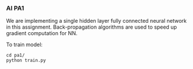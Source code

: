 ### AI PA1

We are implementing a single hidden layer fully connected neural network in this assignment.
Back-propagation algorithms are used to speed up gradient computation for NN.


To train model:
```
cd pa1/
python train.py
```
